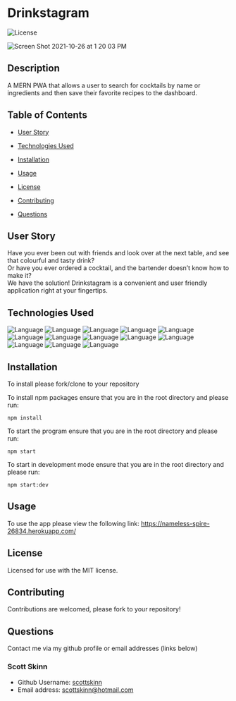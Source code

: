 # Drinkstagram

![License](https://img.shields.io/badge/License-MIT-<blue>)

![Screen Shot 2021-10-26 at 1 20 03 PM](https://user-images.githubusercontent.com/78171259/138930469-2f7b79ee-8fdb-4250-86c3-5e13bb5ae878.png)

## Description

A MERN PWA that allows a user to search for cocktails by name or ingredients and then save their favorite recipes to the dashboard.

## Table of Contents

* [User Story](#user-story)

* [Technologies Used](#technologies-used)

* [Installation](#installation)

* [Usage](#usage)

* [License](#license)

* [Contributing](#contributing)

* [Questions](#questions)

## User Story

Have you ever been out with friends and look over at the next table, and see that colourful and tasty drink?  
Or have you ever ordered a cocktail, and the bartender doesn’t know how to make it?  
We have the solution! Drinkstagram is a convenient and user friendly application right at your fingertips.

## Technologies Used

![Language](https://img.shields.io/badge/MongoDB-green.svg "Language Badge")
![Language](https://img.shields.io/badge/Express-blue.svg "Language Badge")
![Language](https://img.shields.io/badge/REACT-yellow.svg "Language Badge")
![Language](https://img.shields.io/badge/Node-orange.svg "Language Badge")
![Language](https://img.shields.io/badge/CSS-purple.svg "Language Badge")
![Language](https://img.shields.io/badge/HTML-red.svg "Language Badge")
![Language](https://img.shields.io/badge/JavaScript-green.svg "Language Badge")
![Language](https://img.shields.io/badge/Apollo-blue.svg "Language Badge")
![Language](https://img.shields.io/badge/Graphql-yellow.svg "Language Badge")
![Language](https://img.shields.io/badge/JWT-orange.svg "Language Badge")
![Language](https://img.shields.io/badge/Bcrypt-purple.svg "Language Badge")
![Language](https://img.shields.io/badge/Mongoose-red.svg "Language Badge")
![Language](https://img.shields.io/badge/Bootstrap-green.svg "Language Badge")

## Installation

To install please fork/clone to your repository

To install npm packages ensure that you are in the root directory and please run:

```
npm install
```

To start the program ensure that you are in the root directory and please run:

```
npm start
```

To start in development mode ensure that you are in the root directory and please run:

```
npm start:dev
```

## Usage

To use the app please view the following link: https://nameless-spire-26834.herokuapp.com/

## License

Licensed for use with the MIT license.

## Contributing

Contributions are welcomed, please fork to your repository!

## Questions

Contact me via my github profile or email addresses (links below)

### Scott Skinn

- Github Username: [scottskinn](https://github.com/scottskinn)
- Email address: scottskinn@hotmail.com
